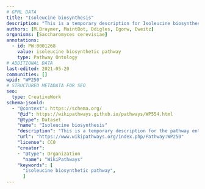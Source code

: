 ```yaml
---
# GPML DATA
title: "Isoleucine biosynthesis"
description: "This is a temporary description for Isoleucine biosynthesis"
authors: [M.Braymer, MaintBot, Ddigles, Egonw, Eweitz]
organisms: [Saccharomyces cerevisiae]
annotations:
  - id: PW:0001268
    value: isoleucine biosynthetic pathway
    type: Pathway Ontology
# ADDITIONAL DATA
last-edited: 2021-05-20
communities: []
wpid: "WP250"
# STRUCTURED METADATA FOR SEO
seo:
  type: CreativeWork
schema-jsonld:
  - "@context": https://schema.org/
    "@id": https://wikipathways.github.io/pathways/WP554.html
    "@type": Dataset
    "name": "Isoleucine biosynthesis"
    "description": "This is a temporary description for the pathway entitled: Isoleucine biosynthesis"
    "url": "https://www.wikipathways.org/index.php/Pathway:WP250"
    "license": CC0
    "creator":
    - "@type": Organization
      "name": "WikiPathways"
    "keywords": [
      "isoleucine biosynthetic pathway",
      ]
---
```

